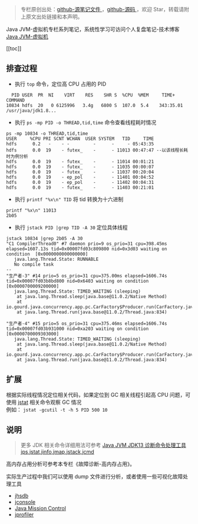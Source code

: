 > 专栏原创出处：[github-源笔记文件 ](https://github.com/GourdErwa/review-notes/tree/master/language/java-jvm) ，[github-源码 ](https://github.com/GourdErwa/java-advanced/tree/master/java-jvm)，欢迎 Star，转载请附上原文出处链接和本声明。

Java JVM-虚拟机专栏系列笔记，系统性学习可访问个人复盘笔记-技术博客 [Java JVM-虚拟机 ](https://review-notes.top/language/java-jvm/)

[[toc]]

## 排查过程
- 执行 `top` 命令，定位高 CPU 占用的 PID
```shell{2}
  PID USER  PR  NI    VIRT    RES    SHR S  %CPU  %MEM     TIME+     COMMAND
10834 hdfs  20   0 6125996   3.4g   6800 S  107.0  5.4    343:35.01  /usr/java/jdk1.8...
```

- 执行 `ps -mp PID -o THREAD,tid,time` 命令查看线程耗时情况

```shell{4}
ps -mp 10834 -o THREAD,tid,time
USER     %CPU PRI SCNT WCHAN  USER SYSTEM   TID     TIME
hdfs      0.2   -    - -         -      -     - 05:43:35
hdfs      0.0  19    - futex_    -      - 11013 00:47:47 --以该线程长耗时为例分析
hdfs      0.0  19    - futex_    -      - 11014 00:01:21
hdfs      0.0  19    - futex_    -      - 11035 00:00:07
hdfs      0.0  19    - futex_    -      - 11037 00:20:04
hdfs      0.0  19    - ep_pol    -      - 11401 00:04:52
hdfs      0.0  19    - ep_pol    -      - 11402 00:04:31
hdfs      0.0  19    - futex_    -      - 11403 00:21:01
```

- 执行 `printf "%x\n" TID` 将 tid 转换为十六进制
```shell{2}
printf "%x\n" 11013
2b05
```

- 执行 `jstack PID |grep TID -A 30` 定位具体线程
```shell
jstack 10834 |grep 2b05 -A 30
"C1 CompilerThread0" #7 daemon prio=9 os_prio=31 cpu=398.45ms elapsed=1607.13s tid=0x00007fd03c809800 nid=0x3d03 waiting on condition  [0x0000000000000000]
   java.lang.Thread.State: RUNNABLE
   No compile task
--
"生产者-3" #14 prio=5 os_prio=31 cpu=375.00ms elapsed=1606.74s tid=0x00007fd03b8bd800 nid=0x6403 waiting on condition  [0x0000700009200000]
   java.lang.Thread.State: TIMED_WAITING (sleeping)
	at java.lang.Thread.sleep(java.base@11.0.2/Native Method)
	at io.gourd.java.concurrency.app.pc.CarFactory$Producer.run(CarFactory.java:45)
	at java.lang.Thread.run(java.base@11.0.2/Thread.java:834)

"生产者-4" #15 prio=5 os_prio=31 cpu=375.46ms elapsed=1606.74s tid=0x00007fd03b931000 nid=0xa203 waiting on condition  [0x0000700009303000]
   java.lang.Thread.State: TIMED_WAITING (sleeping)
	at java.lang.Thread.sleep(java.base@11.0.2/Native Method)
	at io.gourd.java.concurrency.app.pc.CarFactory$Producer.run(CarFactory.java:45)
	at java.lang.Thread.run(java.base@11.0.2/Thread.java:834)
```

## 扩展

根据实际线程情况定位相关代码，如果定位到 GC 相关线程引起高 CPU 问题，可使用 [jstat](https://blog.csdn.net/xiaohulunb/article/details/103887785) 相关命令观察 GC 情况  
例如： `jstat -gcutil -t -h 5 PID 500 10`

## 说明
> 更多 JDK 相关命令详细用法可参考  [Java JVM JDK13 诊断命令处理工具 jps,jstat,jinfo,jmap,jstack,jcmd](https://blog.csdn.net/xiaohulunb/article/details/103887785)

高内存占用分析可参考本专栏《故障诊断-高内存占用》。

实际生产过程中我们可以使用 dump 文件进行分析，或者使用一些可视化故障处理工具
- [jhsdb](https://docs.oracle.com/javase/9/tools/jhsdb.htm)
- [jconsole](http://openjdk.java.net/tools/svc/jconsole/)
- [Java Mission Control](https://www.oracle.com/technetwork/java/javaseproducts/mission-control/java-mission-control-1998576.html)
- [jprofiler](https://www.ej-technologies.com/products/jprofiler/overview.html)